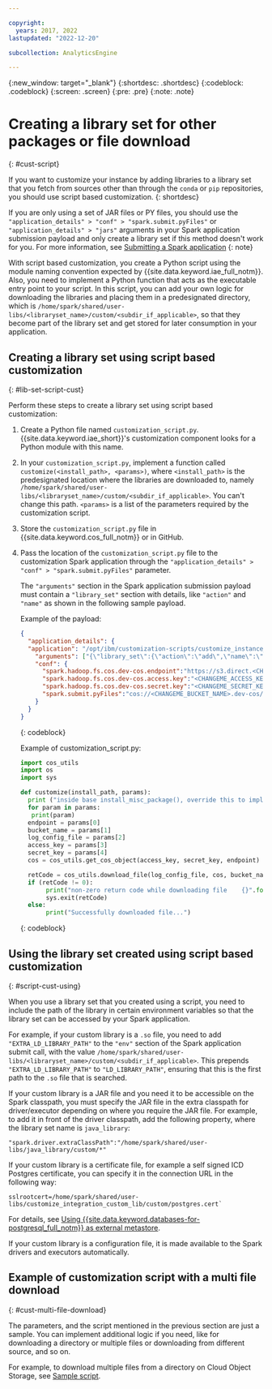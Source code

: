 ```yaml
---

copyright:
  years: 2017, 2022
lastupdated: "2022-12-20"

subcollection: AnalyticsEngine

---
```


<!-- Attribute definitions -->
{:new_window: target="_blank"}
{:shortdesc: .shortdesc}
{:codeblock: .codeblock}
{:screen: .screen}
{:pre: .pre}
{:note: .note}

# Creating a library set for other packages or file download
{: #cust-script}

If you want to customize your instance by adding libraries to a library set that you fetch from sources other than through the `conda` or `pip` repositories, you should use script based customization.
{: shortdesc}

If you are only using a set of JAR files or PY files, you should use the `"application_details" > "conf" > "spark.submit.pyFiles"` or `"application_details" > "jars"` arguments in your Spark application submission payload and only create a library set if this method doesn't work for you.
For more information, see [Submitting a Spark application](https://cloud.ibm.com/docs/AnalyticsEngine?topic=AnalyticsEngine-spark-app-rest-api#spark-submit-app)
{: note}

With script based customization, you create a Python script using the module naming convention expected by {{site.data.keyword.iae_full_notm}}. Also, you need to implement a Python function that acts as the executable entry point to your script. In this script, you can add your own logic for downloading the libraries and placing them in a predesignated directory, which is `/home/spark/shared/user-libs/<libraryset_name>/custom/<subdir_if_applicable>`, so that they become part of the library set and get stored for later consumption in your application.

## Creating a library set using script based customization
{: #lib-set-script-cust}

Perform these steps to create a library set using script based customization:
1. Create a Python file named `customization_script.py`. {{site.data.keyword.iae_short}}'s customization component looks for a Python module with this name.
1. In your `customization_script.py`, implement a function called `customize(<install_path>, <params>)`, where `<install_path>` is the predesignated location where the libraries are downloaded to, namely `/home/spark/shared/user-libs/<libraryset_name>/custom/<subdir_if_applicable>`. You can't change this path. `<params>` is a list of the parameters required by the customization script.
1. Store the `customization_script.py` file in {{site.data.keyword.cos_full_notm}} or in GitHub.
1. Pass the location of the `customization_script.py` file to the customization Spark application through the `"application_details" > "conf" > "spark.submit.pyFiles"` parameter.

    The `"arguments"` section in the Spark application submission payload must contain a `"library_set"` section with details, like `"action"` and `"name"` as shown in the following sample payload.

    Example of the payload:
    ```json
    {
      "application_details": {
      "application": "/opt/ibm/customization-scripts/customize_instance_app.py",
        "arguments": ["{\"library_set\":{\"action\":\"add\",\"name\":\"customize_integration_custom_lib\",\"script\":{\"source\":\"py_files\",\"params\":[\"https://s3.direct.<CHANGEME_REGION>.cloud-object-storage.appdomain.cloud\",\"<CHANGEME_BUCKET_NAME>\",\"libcalc.so\",\"<CHANGEME_ACCESS_KEY>\",\"<CHANGEME_SECRET_KEY>\"]}}}"],
        "conf": {
          "spark.hadoop.fs.cos.dev-cos.endpoint":"https://s3.direct.<CHANGEME_REGION>.cloud-object-storage.appdomain.cloud",
          "spark.hadoop.fs.cos.dev-cos.access.key":"<CHANGEME_ACCESS_KEY>",
          "spark.hadoop.fs.cos.dev-cos.secret.key":"<CHANGEME_SECRET_KEY>",
          "spark.submit.pyFiles":"cos://<CHANGEME_BUCKET_NAME>.dev-cos/customization_script.py"
        }
      }
    }
    ```
    {: codeblock}

    Example of customization_script.py:
    ```python
    import cos_utils
    import os
    import sys

    def customize(install_path, params):
      print ("inside base install_misc_package(), override this to implement your own implementation.")
      for param in params:
       print(param)
      endpoint = params[0]
      bucket_name = params[1]
      log_config_file = params[2]
      access_key = params[3]
      secret_key = params[4]
      cos = cos_utils.get_cos_object(access_key, secret_key, endpoint)

      retCode = cos_utils.download_file(log_config_file, cos, bucket_name, "{}/{}".format(install_path, log_config_file))
      if (retCode != 0):
           print("non-zero return code while downloading file    {}".format(str(retCode)))
           sys.exit(retCode)
      else:
           print("Successfully downloaded file...")
    ```
    {: codeblock}

## Using the library set created using script based customization
{: #script-cust-using}

When you use a library set that you created using a script, you need to include the path of the library in certain environment variables so that the library set can be accessed by your Spark application.

For example, if your custom library is a `.so` file, you need to add `"EXTRA_LD_LIBRARY_PATH"` to the `"env"` section of the Spark application submit call, with the value `/home/spark/shared/user-libs/<libraryset_name>/custom/<subdir_if_applicable>`. This prepends `"EXTRA_LD_LIBRARY_PATH"` to `"LD_LIBRARY_PATH"`, ensuring that this is the first path to the `.so` file that is searched.


If your custom library is a JAR file and you need it to be accessible on the Spark classpath, you must specify the JAR file in the extra classpath for driver/executor depending on where you require the JAR file. For example, to add it in front of the driver classpath, add the following property, where the library set name is `java_library`:

```
"spark.driver.extraClassPath":"/home/spark/shared/user-libs/java_library/custom/*"
```

If your custom library is a certificate file, for example a self signed ICD Postgres certificate, you can specify it in the connection URL in the following way:
```
sslrootcert=/home/spark/shared/user-libs/customize_integration_custom_lib/custom/postgres.cert`
```

For details, see [Using {{site.data.keyword.databases-for-postgresql_full_notm}} as external metastore](/docs/AnalyticsEngine?topic=AnalyticsEngine-postgresql-external-metastore).


If your custom library is a configuration file, it is made available to the Spark drivers and executors automatically.

## Example of customization script with a multi file download
{: #cust-multi-file-download}

The parameters, and the script mentioned in the previous section are just a sample. You can implement additional logic if you need, like for downloading a directory or multiple files or downloading from different source, and so on.

For example, to download multiple files from a directory on Cloud Object Storage, see [Sample script](https://github.com/IBM-Cloud/IBM-Analytics-Engine/tree/master/ae-serverless/customization/multi-file-libraryset-example).
